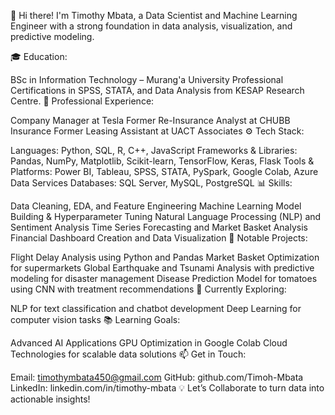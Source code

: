 👋 Hi there! I'm Timothy Mbata, a Data Scientist and Machine Learning Engineer with a strong foundation in data analysis, visualization, and predictive modeling.

🎓 Education:

BSc in Information Technology – Murang'a University
Professional Certifications in SPSS, STATA, and Data Analysis from KESAP Research Centre.
💼 Professional Experience:

Company Manager at Tesla
Former Re-Insurance Analyst at CHUBB Insurance
Former Leasing Assistant at UACT Associates
⚙️ Tech Stack:

Languages: Python, SQL, R, C++, JavaScript
Frameworks & Libraries: Pandas, NumPy, Matplotlib, Scikit-learn, TensorFlow, Keras, Flask
Tools & Platforms: Power BI, Tableau, SPSS, STATA, PySpark, Google Colab, Azure Data Services
Databases: SQL Server, MySQL, PostgreSQL
📊 Skills:

Data Cleaning, EDA, and Feature Engineering
Machine Learning Model Building & Hyperparameter Tuning
Natural Language Processing (NLP) and Sentiment Analysis
Time Series Forecasting and Market Basket Analysis
Financial Dashboard Creation and Data Visualization
🚀 Notable Projects:

Flight Delay Analysis using Python and Pandas
Market Basket Optimization for supermarkets
Global Earthquake and Tsunami Analysis with predictive modeling for disaster management
Disease Prediction Model for tomatoes using CNN with treatment recommendations
🌱 Currently Exploring:

NLP for text classification and chatbot development
Deep Learning for computer vision tasks
📚 Learning Goals:

Advanced AI Applications
GPU Optimization in Google Colab
Cloud Technologies for scalable data solutions
📫 Get in Touch:

Email: timothymbata450@gmail.com
GitHub: github.com/Timoh-Mbata
LinkedIn: linkedin.com/in/timothy-mbata
💡 Let’s Collaborate to turn data into actionable insights!
